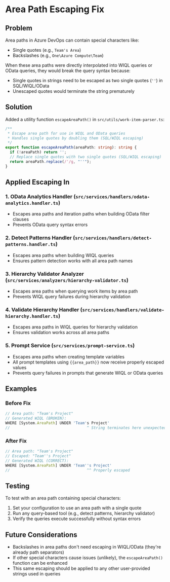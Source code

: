 # Area Path Escaping Fix

## Problem

Area paths in Azure DevOps can contain special characters like:
- Single quotes (e.g., `Team's Area`)
- Backslashes (e.g., `One\Azure Compute\Team`)

When these area paths were directly interpolated into WIQL queries or OData queries, they would break the query syntax because:
- Single quotes in strings need to be escaped as two single quotes (`''`) in SQL/WIQL/OData
- Unescaped quotes would terminate the string prematurely

## Solution

Added a utility function `escapeAreaPath()` in `src/utils/work-item-parser.ts`:

```typescript
/**
 * Escape area path for use in WIQL and OData queries
 * Handles single quotes by doubling them (SQL/WIQL escaping)
 */
export function escapeAreaPath(areaPath: string): string {
  if (!areaPath) return '';
  // Replace single quotes with two single quotes (SQL/WIQL escaping)
  return areaPath.replace(/'/g, "''");
}
```

## Applied Escaping In

### 1. **OData Analytics Handler** (`src/services/handlers/odata-analytics.handler.ts`)
- Escapes area paths and iteration paths when building OData filter clauses
- Prevents OData query syntax errors

### 2. **Detect Patterns Handler** (`src/services/handlers/detect-patterns.handler.ts`)
- Escapes area paths when building WIQL queries
- Ensures pattern detection works with all area path names

### 3. **Hierarchy Validator Analyzer** (`src/services/analyzers/hierarchy-validator.ts`)
- Escapes area paths when querying work items by area path
- Prevents WIQL query failures during hierarchy validation

### 4. **Validate Hierarchy Handler** (`src/services/handlers/validate-hierarchy.handler.ts`)
- Escapes area paths in WIQL queries for hierarchy validation
- Ensures validation works across all area paths

### 5. **Prompt Service** (`src/services/prompt-service.ts`)
- Escapes area paths when creating template variables
- All prompt templates using `{{area_path}}` now receive properly escaped values
- Prevents query failures in prompts that generate WIQL or OData queries

## Examples

### Before Fix
```typescript
// Area path: "Team's Project"
// Generated WIQL (BROKEN):
WHERE [System.AreaPath] UNDER 'Team's Project'
//                                  ^ String terminates here unexpectedly
```

### After Fix
```typescript
// Area path: "Team's Project"
// Escaped: "Team''s Project"
// Generated WIQL (CORRECT):
WHERE [System.AreaPath] UNDER 'Team''s Project'
//                                  ^^ Properly escaped
```

## Testing

To test with an area path containing special characters:
1. Set your configuration to use an area path with a single quote
2. Run any query-based tool (e.g., detect patterns, hierarchy validator)
3. Verify the queries execute successfully without syntax errors

## Future Considerations

- Backslashes in area paths don't need escaping in WIQL/OData (they're already path separators)
- If other special characters cause issues (unlikely), the `escapeAreaPath()` function can be enhanced
- This same escaping should be applied to any other user-provided strings used in queries
